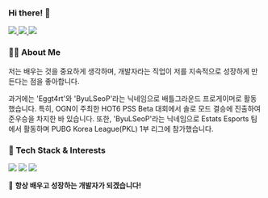### Hi there! 👋

<p align="left">
  <a href="https://github.com/SINHEESEOP">
    <img src="https://hits.seeyoufarm.com/api/count/incr/badge.svg?url=https://github.com/SINHEESEOP&count_bg=%2333CC33&title_bg=%23222222&icon=github.svg&icon_color=%23FFFFFF&title=hits&edge_flat=false"/>
  </a>
  <a href="https://your-tech-blog-link.com">
    <img src="https://img.shields.io/badge/GitHub-Tech%20Blog-black?logo=github"/>
  </a>
  <a href="https://github.com/SINHEESEOP">
    <img src="https://img.shields.io/github/followers/SINHEESEOP?style=social"/>
  </a>
</p>

### **👨‍💻 About Me**
저는 배우는 것을 중요하게 생각하며, 개발자라는 직업이 저를 지속적으로 성장하게 만든다는 점을 좋아합니다.

과거에는 'Eggt4rt'와 'ByuLSeoP'라는 닉네임으로 배틀그라운드 프로게이머로 활동했습니다. 특히, OGN이 주최한 HOT6 PSS Beta 대회에서 솔로 모드 결승에 진출하여 준우승을 차지한 바 있습니다. 또한, 'ByuLSeoP'라는 닉네임으로 Estats Esports 팀에서 활동하며 PUBG Korea League(PKL) 1부 리그에 참가했습니다.

### **🚀 Tech Stack & Interests**
<p align="left">
  <img src="https://img.shields.io/badge/-Java-007396?style=flat&logo=java&logoColor=white"/>
  <img src="https://img.shields.io/badge/-C-00599C?style=flat&logo=c&logoColor=white"/>
  <img src="https://img.shields.io/badge/-AI-FF6F00?style=flat&logo=artstation&logoColor=white"/>
</p>

🚀 **항상 배우고 성장하는 개발자가 되겠습니다!** 
